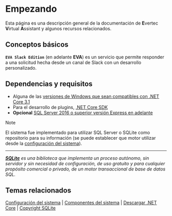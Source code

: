 # Empezando

Esta página es una descripción general de la documentación de **E**vertec **V**irtual **A**ssistant y algunos recursos relacionados.

## Conceptos básicos

**`EVA Slack Edition`** (en adelante **EVA**) es un servicio que permite responder a una solicitud hecha desde un canal de Slack con un desarrollo personalizado.

## Dependencias y requisitos

- Alguna de las [versiones de Windows que sean compatibles con .NET Core 3.1](https://docs.microsoft.com/en-us/dotnet/core/install/dependencies?tabs=netcore31&pivots=os-windows)
- Para el desarrollo de plugins, [.NET Core SDK](https://docs.microsoft.com/en-us/dotnet/core/install/sdk?pivots=os-windows)
- **Opcional** [SQL Server 2016 o superior versión Express en adelante](https://www.microsoft.com/en-us/sql-server/sql-server-downloads)

> [!NOTE]
> El sistema fue implementado para utilizar SQL Server o SQLite como repositorio para su información (se puede establecer que motor utilizar desde la [configuración del sistema](../api/system-config.md)).  

***

_[**SQLite**](https://sqlite.org) es una biblioteca que implementa un proceso autónomo, sin servidor y sin necesidad de configuración, de uso gratuito y para cualquier propósito comercial o privado, de un motor transaccional de base de datos SQL._

## Temas relacionados

[Configuración del sistema](../api/system-config.md) | [Componentes del sistema](../api/system-design.md) | [Descargar .NET Core](https://dotnet.microsoft.com/download) | [Copyright SQLite](https://sqlite.org/copyright.html)
